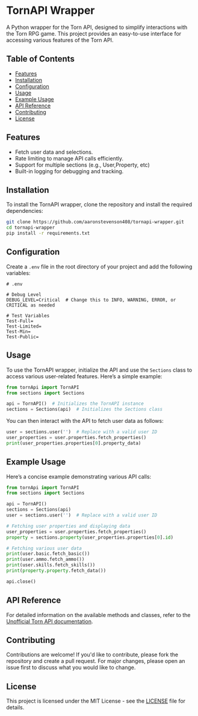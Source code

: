 # TornAPI Wrapper

A Python wrapper for the Torn API, designed to simplify interactions with the Torn RPG game. This project provides an easy-to-use interface for accessing various features of the Torn API.

## Table of Contents

- [Features](#features)
- [Installation](#installation)
- [Configuration](#Configuration)
- [Usage](#usage)
- [Example Usage](#example-usage)
- [API Reference](#api-reference)
- [Contributing](#contributing)
- [License](#license)

## Features

- Fetch user data and selections.
- Rate limiting to manage API calls efficiently.
- Support for multiple sections (e.g., User,Property, etc)
- Built-in logging for debugging and tracking.

## Installation

To install the TornAPI wrapper, clone the repository and install the required dependencies:

```bash
git clone https://github.com/aaronstevenson408/tornapi-wrapper.git
cd tornapi-wrapper
pip install -r requirements.txt
```
## Configuration

Create a `.env` file in the root directory of your project and add the following variables:

```plaintext
# .env

# Debug Level
DEBUG_LEVEL=Critical  # Change this to INFO, WARNING, ERROR, or CRITICAL as needed

# Test Variables
Test-Full=
Test-Limited=
Test-Min=
Test-Public=
```

## Usage

To use the TornAPI wrapper, initialize the API and use the `Sections` class to access various user-related features. Here’s a simple example:

```python
from tornApi import TornAPI
from sections import Sections

api = TornAPI()  # Initializes the TornAPI instance
sections = Sections(api)  # Initializes the Sections class
```

You can then interact with the API to fetch user data as follows:

```python
user = sections.user('')  # Replace with a valid user ID
user_properties = user.properties.fetch_properties()
print(user_properties.properties[0].property_data)
```

## Example Usage

Here’s a concise example demonstrating various API calls:

```python
from tornApi import TornAPI
from sections import Sections

api = TornAPI()
sections = Sections(api)
user = sections.user('')  # Replace with a valid user ID

# Fetching user properties and displaying data
user_properties = user.properties.fetch_properties()
property = sections.property(user_properties.properties[0].id)

# Fetching various user data
print(user.basic.fetch_basic())
print(user.ammo.fetch_ammo())
print(user.skills.fetch_skills())
print(property.property.fetch_data())

api.close()
```

## API Reference

For detailed information on the available methods and classes, refer to the [Unofficial Torn API documentation](https://tornapi.tornplayground.eu).

## Contributing

Contributions are welcome! If you'd like to contribute, please fork the repository and create a pull request. For major changes, please open an issue first to discuss what you would like to change.

## License

This project is licensed under the MIT License - see the [LICENSE](LICENSE) file for details.
```